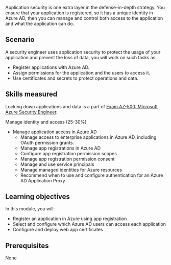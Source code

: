 
Application security is one extra layer in the defense-in-depth strategy. You ensure that your application is registered, so it has a unique identity in Azure AD, then you can manage and control both access to the application and what the application can do.

## Scenario

A security engineer uses application security to protect the usage of your application and prevent the loss of data, you will work on such tasks as:

 -  Register applications with Azure AD.
 -  Assign permissions for the application and the users to access it.
 -  Use certificates and secrets to protect operations and data.

## Skills measured

Locking down applications and data is a part of [Exam AZ-500: Microsoft Azure Security Engineer](/certifications/exams/az-500).

Manage identity and access (25-30%)

 -  Manage application access in Azure AD
     -  Manage access to enterprise applications in Azure AD, including OAuth permission grants.<br>
     -  Manage app registrations in Azure AD
     -  Configure app registration permission scopes
     -  Manage app registration permission consent
     -  Manage and use service principals
     -  Manage managed identities for Azure resources
     -  Recommend when to use and configure authentication for an Azure AD Application Proxy

## Learning objectives

In this module, you will:

 -  Register an application in Azure using app registration
 -  Select and configure which Azure AD users can access each application
 -  Configure and deploy web app certificates

## Prerequisites

None
